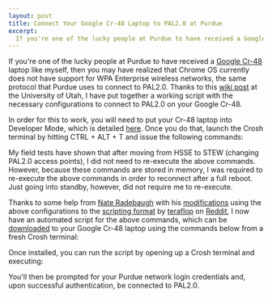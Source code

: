 ```yaml
--- 
layout: post
title: Connect Your Google Cr-48 Laptop to PAL2.0 at Purdue
excerpt:
  If you're one of the lucky people at Purdue to have received a Google Cr-48 laptop like myself, then you may have realized that Chrome OS currently does not have support for WPA Enterprise wireless networks, the same protocol that Purdue uses to connect to PAL2.0. Thanks to this wiki post at the University of Utah, I have put together a working script with the necessary configurations to connect to PAL2.0 on your Google Cr-48.
---
```

If you're one of the lucky people at Purdue to have received a <a href="http://www.google.com/chromeos/pilot-program-cr48.html" target="_blank">Google Cr-48</a> laptop like myself, then you may have realized that Chrome OS currently does not have support for WPA Enterprise wireless networks, the same protocol that Purdue uses to connect to PAL2.0. Thanks to this <a href="https://wiki.utah.edu/confluence/display/~u0226271/UConnect+on+Chrome+OS" target="_blank">wiki post</a> at the University of Utah, I have put together a working script with the necessary configurations to connect to PAL2.0 on your Google Cr-48.

In order for this to work, you will need to put your Cr-48 laptop into Developer Mode, which is detailed <a href="http://www.chromium.org/chromium-os/developer-information-for-chrome-os-devices/cr-48-chrome-notebook-developer-information" target="_blank">here</a>. Once you do that, launch the Crosh terminal by hitting CTRL + ALT + T and issue the following commands:

<script src="https://gist.github.com/811480.js"> </script> 

My field tests have shown that after moving from HSSE to STEW (changing PAL2.0 access points), I did not need to re-execute the above commands. However, because these commands are stored in memory, I was required to re-execute the above commands in order to reconnect after a full reboot. Just going into standby, however, did not require me to re-execute.

Thanks to some help from <a href="http://naterad.com/" target="_blank">Nate Radebaugh</a> with his <a href="http://pastebin.com/3zhLb8qw" target="_blank">modifications</a> using the above configurations to the <a href="http://pastebin.com/G3ta4zsa" target="_blank">scripting format</a> by <a href="http://www.reddit.com/user/teraflop" target="_blank">teraflop</a> on <a href="http://www.reddit.com/r/CR48/comments/fcxhw/any_workarounds_for_wpa2_with_certificate/" target="_blank">Reddit</a>, I now have an automated script for the above commands, which can be <a href="http://archive.mbmccormick/files/pal2.sh" target="_blank">downloaded</a> to your Google Cr-48 laptop using the commands below from a fresh Crosh terminal:

<script src="https://gist.github.com/827025.js"> </script> 

Once installed, you can run the script by opening up a Crosh terminal and executing:

<script src="https://gist.github.com/827049.js"> </script> 

You'll then be prompted for your Purdue network login credentials and, upon successful authentication, be connected to PAL2.0.
